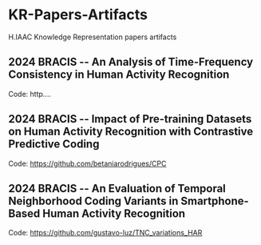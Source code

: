 # KR-Papers-Artifacts

H.IAAC Knowledge Representation papers artifacts

## 2024 BRACIS -- An Analysis of Time-Frequency Consistency in Human Activity Recognition

Code: http....

## 2024 BRACIS -- Impact of Pre-training Datasets on Human Activity Recognition with Contrastive Predictive Coding

Code: https://github.com/betaniarodrigues/CPC

## 2024 BRACIS -- An Evaluation of Temporal Neighborhood Coding Variants in Smartphone-Based Human Activity Recognition

Code: https://github.com/gustavo-luz/TNC_variations_HAR
